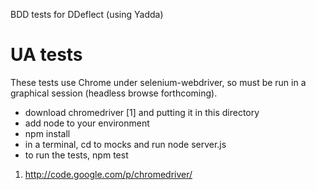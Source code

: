 
BDD tests for DDeflect (using Yadda)

# UA tests

These tests use Chrome under selenium-webdriver, so must be run in a graphical session (headless browse forthcoming).

* download chromedriver [1] and putting it in this directory  
* add node to your environment
* npm install
* in a terminal, cd to mocks and run node server.js
* to run the tests, npm test

1. http://code.google.com/p/chromedriver/

